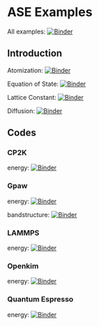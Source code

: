 # ASE Examples
All examples: 
[![Binder](https://mybinder.org/badge_logo.svg)](https://mybinder.org/v2/gh/jan-janssen/ase-examples/master)

## Introduction
Atomization:
[![Binder](https://mybinder.org/badge_logo.svg)](https://mybinder.org/v2/gh/jan-janssen/ase-examples/master?filepath=atomization.ipynb)

Equation of State: 
[![Binder](https://mybinder.org/badge_logo.svg)](https://mybinder.org/v2/gh/jan-janssen/ase-examples/master?filepath=eos.ipynb)

Lattice Constant:
[![Binder](https://mybinder.org/badge_logo.svg)](https://mybinder.org/v2/gh/jan-janssen/ase-examples/master?filepath=lattice_constant.ipynb)

Diffusion:
[![Binder](https://mybinder.org/badge_logo.svg)](https://mybinder.org/v2/gh/jan-janssen/ase-examples/master?filepath=diffusion.ipynb)

## Codes
### CP2K
energy: 
[![Binder](https://mybinder.org/badge_logo.svg)](https://mybinder.org/v2/gh/jan-janssen/ase-examples/master?filepath=cp2k.ipynb)

### Gpaw
energy: 
[![Binder](https://mybinder.org/badge_logo.svg)](https://mybinder.org/v2/gh/jan-janssen/ase-examples/master?filepath=gpaw_energy.ipynb)

bandstructure: 
[![Binder](https://mybinder.org/badge_logo.svg)](https://mybinder.org/v2/gh/jan-janssen/ase-examples/master?filepath=gpaw_bandstructure.ipynb)

### LAMMPS
energy:
[![Binder](https://mybinder.org/badge_logo.svg)](https://mybinder.org/v2/gh/jan-janssen/ase-examples/master?filepath=lammps.ipynb)

### Openkim
energy:
[![Binder](https://mybinder.org/badge_logo.svg)](https://mybinder.org/v2/gh/jan-janssen/ase-examples/master?filepath=openkim.ipynb)

### Quantum Espresso
energy:
[![Binder](https://mybinder.org/badge_logo.svg)](https://mybinder.org/v2/gh/jan-janssen/ase-examples/master?filepath=quantumespresso.ipynb)
